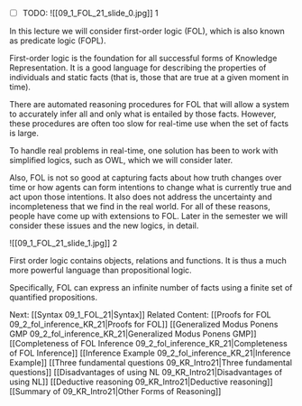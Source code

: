 ﻿- [ ] TODO:
![[09_1_FOL_21_slide_0.jpg]]
1


In this lecture we will consider first-order logic (FOL), which is also known as predicate logic (FOPL).

First-order logic is the foundation for all successful forms of Knowledge Representation. It is a good language for describing the properties of individuals and static facts (that is, those that are true at a given moment in time).

There are automated reasoning procedures for FOL that will allow a system to accurately infer all and only what is entailed by those facts. However, these procedures are often too slow for real-time use when the set of facts is large.

To handle real problems in real-time, one solution has been to work with simplified logics, such as OWL, which we will consider later.

Also, FOL is not so good at capturing facts about how truth changes over time or how agents can form intentions to change what is currently true and act upon those intentions. It also does not address the uncertainty and incompleteness that we find in the real world. For all of these reasons, people have come up with extensions to FOL. Later in the semester we will consider these issues and the new logics, in detail.

![[09_1_FOL_21_slide_1.jpg]]
2

First order logic contains objects, relations and functions. It is thus a much more powerful language than propositional logic.

Specifically, FOL can express an infinite number of facts using a finite set of quantified propositions.


Next: [[Syntax 09_1_FOL_21|Syntax]]
Related Content:
[[Proofs for FOL 09_2_fol_inference_KR_21|Proofs for FOL]]
[[Generalized Modus Ponens GMP 09_2_fol_inference_KR_21|Generalized Modus Ponens GMP]]
[[Completeness of FOL Inference 09_2_fol_inference_KR_21|Completeness of FOL Inference]]
[[Inference Example 09_2_fol_inference_KR_21|Inference Example]]
[[Three fundamental questions 09_KR_Intro21|Three fundamental questions]]
[[Disadvantages of using NL 09_KR_Intro21|Disadvantages of using NL]]
[[Deductive reasoning 09_KR_Intro21|Deductive reasoning]]
[[Summary of 09_KR_Intro21|Other Forms of Reasoning]]